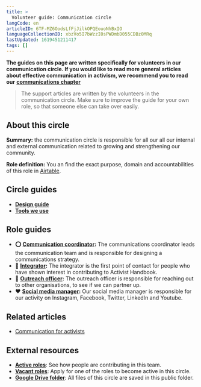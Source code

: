 ```yaml
---
title: >
  Volunteer guide: Communication circle
langCode: en
articleID: 6TF-MZ6OodsLfFjJilkOPQEouoNhBxIO
languageCollectionID: xbzVo5I7bWzzI0sPWDmbD055CDBz0MRq
lastUpdated: 1619451211417
tags: []
---
```


**The guides on this page are written specifically for volunteers in our communication circle. If you would like to read more general articles about effective communication in activism, we recommend you to read our** [**communications chapter**](/communication)

> The support articles are written by the volunteers in the communication circle. Make sure to improve the guide for your own role, so that someone else can take over easily.

## About this circle

**Summary:** the communication circle is responsible for all our all our internal and external communication related to growing and strengthening our community.

**Role definition:** You an find the exact purpose, domain and accountabilities of this role in [Airtable](https://airtable.com/shrnow8KNDUtO4oGq/tblTRJuhY3VDCNwJr/viwQ80eK0aE226gpv/recUEcloWD0vdgWt4).

## Circle guides

-   [**Design guide**](/support/communication/design-guide)
-   [**Tools we use**](/support/communication/tools)

## Role guides

-   **⭕️** [**Communication coordinator**](/support/communication/coordinator)**:** The communications coordinator leads the communication team and is responsible for designing a communications strategy.
-   **👋** [**Integrator**](/support/communication/integrator)**:** The integrator is the first point of contact for people who have shown interest in contributing to Activist Handbook.
-   **📢** [**Outreach officer**](/support/communication/outreach)**:** The outreach officer is responsible for reaching out to other organisations, to see if we can partner up.
-   **❤️** [**Social media manager**](/support/communication/social-media)**:** Our social media manager is responsible for our activity on Instagram, Facebook, Twitter, LinkedIn and Youtube.

## Related articles

-   [Communication for activists](/communication)

## External resources

-   [**Active roles**](https://airtable.com/shrgU5rF75woG9SHq?filter_Circles=Communication%20circle): See how people are contributing in this team.
-   [**Vacant roles**](https://airtable.com/shrwlhB02r8fij4TW?filter_Circles=Communication%20circle): Apply for one of the roles to become active in this circle.
-   [**Google Drive folder**](https://drive.google.com/drive/folders/16NDKsYMmGSHzaWQb3EdP4EtsRYfP5zvO?usp=sharing): All files of this circle are saved in this public folder.